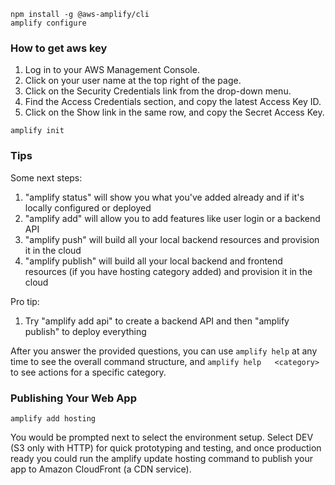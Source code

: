 
```
npm install -g @aws-amplify/cli
amplify configure
```


### How to get aws key
1. Log in to your AWS Management Console.
2. Click on your user name at the top right of the page.
3. Click on the Security Credentials link from the drop-down menu.
4. Find the Access Credentials section, and copy the latest Access Key ID.
5. Click on the Show link in the same row, and copy the Secret Access Key.


```
amplify init
```


### Tips

Some next steps:
1. "amplify status" will show you what you've added already and if it's locally configured or deployed
2. "amplify <category> add" will allow you to add features like user login or a backend API
3. "amplify push" will build all your local backend resources and provision it in the cloud
4. "amplify publish" will build all your local backend and frontend resources (if you have hosting category added) and provision it in the cloud

Pro tip:
1. Try "amplify add api" to create a backend API and then "amplify publish" to deploy everything


After you answer the provided questions, you can use ```amplify help```  at any time to see the overall command structure, and ```amplify help   <category>``` to see actions for a specific category.


### Publishing Your Web App
```
amplify add hosting
```

You would be prompted next to select the environment setup. Select DEV (S3 only with HTTP) for quick prototyping and testing, and once production ready you could run the amplify update hosting command to publish your app to Amazon CloudFront (a CDN service).